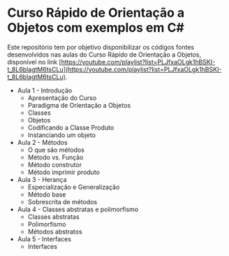 # Curso Rápido de Orientação a Objetos com exemplos em C#

Este repositório tem por objetivo disponibilizar os códigos fontes desenvolvidos nas aulas do Curso Rápido de Orientação a Objetos, disponível no link [https://youtube.com/playlist?list=PLJfxaOLgk1hBSKI-t_8L6blagtM6tsCLu](https://youtube.com/playlist?list=PLJfxaOLgk1hBSKI-t_8L6blagtM6tsCLu).

 * Aula 1 - Introdução
    * Apresentação do Curso
    * Paradigma de Orientação a Objetos
    * Classes
    * Objetos
    * Codificando a Classe Produto
    * Instanciando um objeto
 * Aula 2 - Métodos
    * O que são métodos
    * Método vs. Função
    * Método construtor
    * Método imprimir produto
 * Aula 3 - Herança
    * Especialização e Generalização
    * Método base
    * Sobrescrita de métodos
 * Aula 4 - Classes abstratas e polimorfismo
    * Classes abstratas
    * Polimorfismo
    * Métodos abstratos
 * Aula 5 - Interfaces
    * Interfaces
